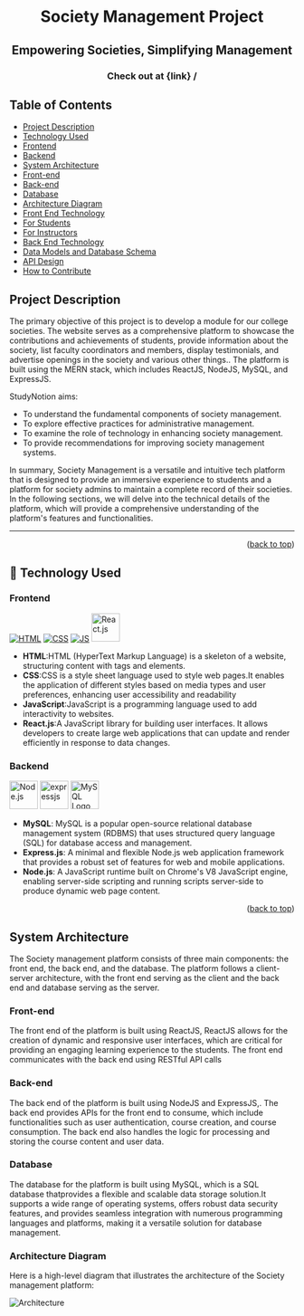 <!-- # Society Management Project

## Running the Application

- To run the application, ensure you have Nodejs installed and set up.
- Also install all the required dependency and set up MYSQL in your machine.
    ```
        npm i express
	    mpm 
	    go get gorm.io/gorm v1.25.10
    ```
- Use the following command to start the server:

```
go run main.go
``` -->

<div align="center">
  <h1>Society Management Project</h1>
  <h2> Empowering Societies, Simplifying Management </h2>
  <h3> Check out at {link} /</h3>
</div>


<h2>Table of Contents</h2>

- [Project Description](#project-description)
- [Technology Used](#tech-stack)
- [Frontend](#frontend)
- [Backend](#backend)
- [System Architecture](#system-architecture)
- [Front-end](#front-end)
- [Back-end](#back-end)
- [Database](#database)
- [Architecture Diagram](#architecture-diagram)
- [Front End Technology](#front-end-technology)
- [For Students](#for-students)
- [For Instructors](#for-instructors)
- [Back End Technology](#back-end-technology)
- [Data Models and Database Schema](#data-models-and-database-schema)
- [API Design](#api-design)
- [How to Contribute](#how-to-contribute)


## Project Description
<a name="project-description"></a>
The primary objective of this project is to develop a module for our college societies. The website serves as a 
comprehensive platform to showcase the contributions and achievements of students, provide information about the 
society, list faculty coordinators and members, display testimonials, and advertise openings in the society and various other things.. The platform is built using the MERN stack, which includes
ReactJS, NodeJS, MySQL, and ExpressJS.

StudyNotion aims:
* To understand the fundamental components of society management.
* To explore effective practices for administrative management.
* To examine the role of technology in enhancing society management.
* To provide recommendations for improving society management 
systems.

In summary, Society Management is a versatile and intuitive tech platform that is designed to provide an immersive experience to students and a platform for society admins to maintain a complete record of their societies. In the following sections, we will delve into the technical details of the platform, which will provide a comprehensive understanding of the platform's features and functionalities.


<hr>
<p align="right">(<a href="#top">back to top</a>)</p>

## 📌 Technology Used
<a name="tech-stack"></a>

### Frontend
<a F="frontend"></a>
<p>
  <a href="https://www.w3schools.com/html/"> <img src="https://img.icons8.com/color/70/000000/html-5--v1.png" alt="HTML" /></a>
  <a href="https://www.w3schools.com/css/"> <img src="https://img.icons8.com/color/70/000000/css3.png" alt="CSS" /></a>
  <a href="https://www.w3schools.com/js/"><img src="https://img.icons8.com/color/70/000000/javascript--v1.png" alt="JS" /></a>
  <a href="https://www.w3schools.com/REACT/DEFAULT.ASP"><img src="https://upload.wikimedia.org/wikipedia/commons/thumb/a/a7/React-icon.svg/2300px-React-icon.svg.png" alt="React.js" width="50" height="50" /></a>
  </p>

- **HTML**:HTML (HyperText Markup Language) is a skeleton of a website, structuring content with tags and elements.
- **CSS**:CSS is a style sheet language used to style web pages.It enables the application of different styles based on media types and user preferences, enhancing user accessibility and readability
- **JavaScript**:JavaScript is a programming language used to add interactivity to websites.
- **React.js**:A JavaScript library for building user interfaces. It allows developers to create large web applications that can update and render efficiently in response to data changes.


### Backend
<a m="backend"></a>
<p>
<a href="https://www.w3schools.com/nodejs/"><img src="https://e7.pngegg.com/pngimages/247/558/png-clipart-node-js-javascript-express-js-npm-react-github-angle-text.png" alt="Node.js" width="50" height="50" /></a>
<a href="https://www.javatpoint.com/expressjs-tutorial"><img src="https://cdn.icon-icons.com/icons2/2699/PNG/512/expressjs_logo_icon_169185.png" alt="expressjs" width="50" height="50" /></a>
<a href="https://www.mongodb.com/docs/"><img src="https://upload.wikimedia.org/wikipedia/en/thumb/d/dd/MySQL_logo.svg/1280px-MySQL_logo.svg.png" alt="MySQL Logo" width="50" height="50" /></a>
</p>

- **MySQL**: MySQL is a popular open-source relational database management system (RDBMS) that uses structured query language (SQL) for database access and management.
- **Express.js**: A minimal and flexible Node.js web application framework that provides a robust set of features for web and mobile applications.
- **Node.js**: A JavaScript runtime built on Chrome's V8 JavaScript engine, enabling server-side scripting and running scripts server-side to produce dynamic web page content.

<p align="right">(<a href="#top">back to top</a>)</p>

## System Architecture
<a g="system-architecture"></a>
The Society management platform consists of three main components: the front end, the back end, and the database. The platform follows a client-server architecture, with the front end serving as the client and the back end and database serving as the server.

### Front-end 
<a h="front-end"></a>
The front end of the platform is built using ReactJS, ReactJS allows for the creation of dynamic and responsive user
interfaces, which are critical for providing an engaging learning experience to the students.
The front end communicates with the back end using RESTful API calls

### Back-end 
<a i="bront-end"></a>
The back end of the platform is built using NodeJS and ExpressJS,. The back end provides APIs for the front end to consume, which include functionalities such as user authentication, course creation, and course consumption. The back end also handles the logic for processing and storing the course content and user data.


### Database
<a j="database"></a>
The database for the platform is built using MySQL, which is a SQL database thatprovides a flexible and scalable data storage solution.It supports a wide range of operating systems, offers robust data security features, and provides seamless integration with numerous programming languages and platforms, making it a versatile solution for database management.

### Architecture Diagram
<a i="architecture-diagram"></a>
Here is a high-level diagram that illustrates the architecture of the Society management platform:

![Architecture](images/architecture.png)
